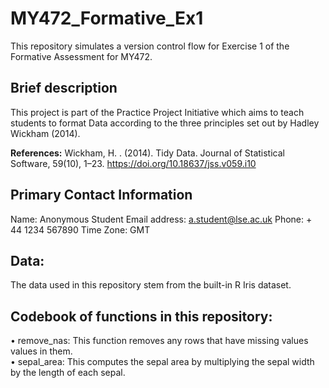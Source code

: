 # MY472_Formative_Ex1
This repository simulates a version control flow for Exercise 1 of the Formative Assessment for MY472. 

## Brief description
This project is part of the Practice Project Initiative which aims to teach students to format Data according to the three principles set out by Hadley Wickham (2014). 

**References:**
Wickham, H. . (2014). Tidy Data. Journal of Statistical Software, 59(10), 1–23. https://doi.org/10.18637/jss.v059.i10

## Primary Contact Information
Name: Anonymous Student
Email address: a.student@lse.ac.uk
Phone: + 44 1234 567890
Time Zone: GMT

## Data:
The data used in this repository stem from the built-in R Iris dataset. 

## Codebook of functions in this repository: 
• remove_nas: This function removes any rows that have missing values values in them.  
• sepal_area: This computes the sepal area by multiplying the sepal width by the length of each sepal.


